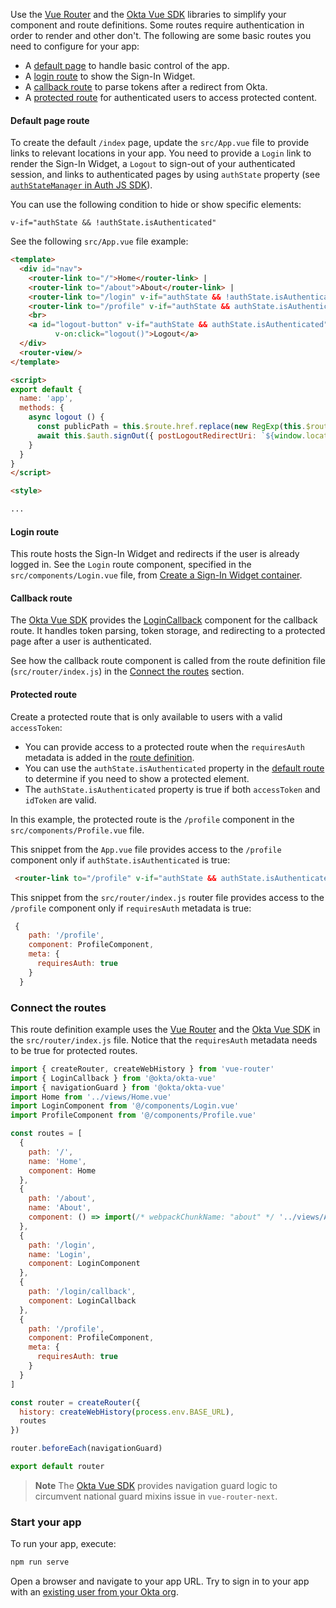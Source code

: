 Use the [Vue Router](https://router.vuejs.org/) and the [Okta Vue SDK](https://github.com/okta/okta-vue) libraries to simplify your component and route definitions.  Some routes require authentication in order to render and other don't. The following are some basic routes you need to configure for your app:

* A [default page](#default-page-route) to handle basic control of the app.
* A [login route](#login-route) to show the Sign-In Widget.
* A [callback route](#callback-route) to parse tokens after a redirect from Okta.
* A [protected route](#protected-route) for authenticated users to access protected content.

#### Default page route

To create the default `/index` page, update the `src/App.vue` file to provide links to relevant locations in your app. You need to provide a `Login` link to render the Sign-In Widget, a `Logout` to sign-out of your authenticated session, and links to authenticated pages by using `authState` property (see [`authStateManager` in Auth JS SDK](https://github.com/okta/okta-auth-js#authstatemanager)).

You can use the following condition to hide or show specific elements:

`v-if="authState && !authState.isAuthenticated"`

See the following `src/App.vue` file example:

```html
<template>
  <div id="nav">
    <router-link to="/">Home</router-link> |
    <router-link to="/about">About</router-link> |
    <router-link to="/login" v-if="authState && !authState.isAuthenticated">Login</router-link>
    <router-link to="/profile" v-if="authState && authState.isAuthenticated">Protected Profile<router-link>
    <br>
    <a id="logout-button" v-if="authState && authState.isAuthenticated"
          v-on:click="logout()">Logout</a>
  </div>
  <router-view/>
</template>

<script>
export default {
  name: 'app',
  methods: {
    async logout () {
      const publicPath = this.$route.href.replace(new RegExp(this.$route.fullPath + '$'), '');
      await this.$auth.signOut({ postLogoutRedirectUri: `${window.location.origin}${publicPath}` })
    }
  }
}
</script>

<style>

...

```

#### Login route

This route hosts the Sign-In Widget and redirects if the user is already logged in. See the `Login` route component, specified in the `src/components/Login.vue` file, from [Create a Sign-In Widget container](#create-a-sign-in-widget-container).

#### Callback route

The [Okta Vue SDK](https://github.com/okta/okta-vue) provides the [LoginCallback](https://github.com/okta/okta-vue#use-the-logincallback-component) component for the callback route. It handles token parsing, token storage, and redirecting to a protected page after a user is authenticated.

See how the callback route component is called from the route definition file (`src/router/index.js`) in the [Connect the routes](#connect-the-routes) section.

#### Protected route

Create a protected route that is only available to users with a valid `accessToken`:

* You can provide access to a protected route when the `requiresAuth` metadata is added in the [route definition](#connect-the-routes).
* You can use the `authState.isAuthenticated` property in the [default route](#default-page-route) to determine if you need to show a protected element.
* The `authState.isAuthenticated` property is true if both `accessToken` and `idToken` are valid.

In this example, the protected route is the `/profile` component in the `src/components/Profile.vue` file.

This snippet from the `App.vue` file provides access to the `/profile` component only if `authState.isAuthenticated` is true:

```html
 <router-link to="/profile" v-if="authState && authState.isAuthenticated">Protected Profile<router-link>
```

This snippet from the `src/router/index.js` router file provides access to the `/profile` component only if `requiresAuth` metadata is true:

```js
 {
    path: '/profile',
    component: ProfileComponent,
    meta: {
      requiresAuth: true
    }
  }
```

### Connect the routes

This route definition example uses the [Vue Router](https://router.vuejs.org/) and the [Okta Vue SDK](https://github.com/okta/okta-vue) in the `src/router/index.js` file. Notice that the `requiresAuth` metadata needs to be true for protected routes.

```js
import { createRouter, createWebHistory } from 'vue-router'
import { LoginCallback } from '@okta/okta-vue'
import { navigationGuard } from '@okta/okta-vue'
import Home from '../views/Home.vue'
import LoginComponent from '@/components/Login.vue'
import ProfileComponent from '@/components/Profile.vue'

const routes = [
  {
    path: '/',
    name: 'Home',
    component: Home
  },
  {
    path: '/about',
    name: 'About',
    component: () => import(/* webpackChunkName: "about" */ '../views/About.vue')
  },
  {
    path: '/login',
    name: 'Login',
    component: LoginComponent
  },
  {
    path: '/login/callback',
    component: LoginCallback
  },
  {
    path: '/profile',
    component: ProfileComponent,
    meta: {
      requiresAuth: true
    }
  }
]

const router = createRouter({
  history: createWebHistory(process.env.BASE_URL),
  routes
})

router.beforeEach(navigationGuard)

export default router
```

> **Note** The [Okta Vue SDK](https://github.com/okta/okta-vue) provides navigation guard logic to circumvent national guard mixins issue in `vue-router-next`.

### Start your app

To run your app, execute:

```bash
npm run serve
```

Open a browser and navigate to your app URL. Try to sign in to your app with an [existing user from your Okta org](/docs/guides/quickstart/cli/main/#add-a-user-using-the-dmin-console).
